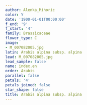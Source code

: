 ```yaml
---
author: Alenka_Mihoric
color: Y
date: '1900-01-01T00:00:00'
f_end: '9'
f_start: '4'
family: Brassicaceae
flower_type: C
image:
- M_007082005.jpg
latin: Arabis alpina subsp. alpina
lead: M_007082005.jpg
lead_sample: false
name: index.en
order: Arabis
parallel: false
petals: '4'
petals_joined: false
star_shape: false
title: Arabis alpina subsp. alpina
---
```

